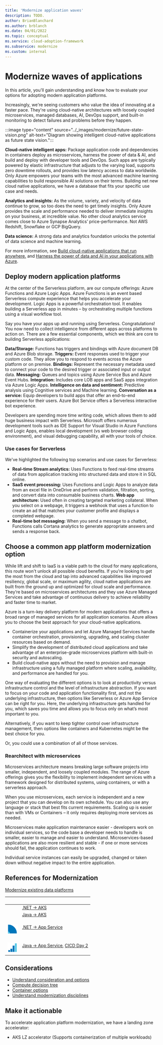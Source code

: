 ```yaml
---
title: 'Modernize application waves'
description: TODO.
author: BrianBlanchard
ms.author: brblanch
ms.date: 04/01/2022
ms.topic: conceptual
ms.service: cloud-adoption-framework
ms.subservice: modernize
ms.custom: internal
---
```

<!--
Dependencies: This article has a few potential dependencies for cross linking but none of them quite tell the story [Compute decision tree](/azure/architecture/guide/technology-choices/compute-decision-tree?bc=/azure/cloud-adoption-framework/_bread/toc.json&toc=/azure/cloud-adoption-framework/scenarios/aks/toc.json) (We are concerned with a subset of this decision tree that relates to app plat)
[Container options](/azure/cloud-adoption-framework/scenarios/aks/plan) (Influences core app plat decisions)
Primary Deliverable: CAF/modernize/application-platform-modernization.md
Potential additional deliverables:
- CAF/Modernize/deploy-application-platforms.md
- CAF/Modernize/Migrate-to-modern-app-plat.md 
Unknown deliverables:
This should fit into one net new article. However, there might be minor modifications to the existing data-dms guidance, if you decide to move that into modernize.
Minimum: 1 article		Maximum: 1 new article – 1 modified article – TOC changes
-->

# Modernize waves of applications

In this article, you'll gain understanding and know how to evaluate your options for adopting modern application platforms.

<!--The process on the prior slides, links back to DevOps Practices, Data Modernization, & WAF. Now we need to help them with the middle two steps:​-->

Increasingly, we're seeing customers who value the idea of innovating at a faster pace. They're using cloud-native architectures with loosely coupled microservices, managed databases, AI, DevOps support, and built-in monitoring to detect failures and problems before they happen.

:::image type="content" source="../_images/modernize/future-state-vision.png" alt-text="Diagram showing intelligent cloud-native applications as future state vision.":::

**Cloud-native intelligent apps:** Package application code and dependencies in containers deploy as microservices, harness the power of data & AI, and build and deploy with developer tools and DevOps.
Such apps are typically powered by elastic infrastructure that adjusts to the varying load, supports zero downtime rollouts, and provides low latency access to data worldwide. Only Azure empowers your teams with the most advanced machine learning capabilities to build responsible AI solutions on their terms. Building net new cloud native applications, we have a database that fits your specific use case and needs.

**Analytics and insights:**  As the volume, variety, and velocity of data continue to grow, so too does the need to get timely insights. Only Azure provides the scale and performance needed to deliver immediate insights on your business, at incredible value. No other cloud analytics service comes close to Azure Synapse Analytics’ price-performance. Not AWS Redshift, Snowflake or GCP BigQuery.

**Data science:** A strong data and analytics foundation unlocks the potential of data science and machine learning.

For more information, see [Build cloud-native applications that run anywhere.](https://azure.microsoft.com/blog/build-cloudnative-applications-that-run-anywhere/) and [Harness the power of data and AI in your applications with Azure](https://azure.microsoft.com/blog/harness-the-power-of-data-and-ai-in-your-applications-with-azure/).

## Deploy modern application platforms

At the center of the Serverless platform, are our compute offerings: Azure Functions and Azure Logic Apps. Azure Functions is an event based Serverless compute experience that helps you accelerate your development. Logic Apps is a powerful orchestration tool. It enables building a Serverless app in minutes – by orchestrating multiple functions using a visual workflow tool. 

Say you have your apps up and running using Serverless. Congratulations! You now need to collect intelligence from different apps across platforms to action on. There are a few essential components, which we think are core to building Serverless applications: 

**Data/Storage:** Functions has triggers and bindings with Azure document DB and Azure Blob storage.
**Triggers:** Event responses used to trigger your custom code. They allow you to respond to events across the Azure platform or on premise.
**Bindings:** Represent the necessary metadata used to connect your code to the desired trigger or associated input or output data.
**Messaging:** Queues and topics using Azure Service Bus and Azure Event Hubs.
**Integration:** Includes core LOB apps and SaaS apps integration via Azure Logic Apps.
**Intelligence on data and sentiment:** Predictive analysis using Cognitive services and Machine learning.
**Conversation as a service:** Equip developers to build apps that offer an end-to-end experience for their users. Azure Bot Service offers a Serverless interactive bot experience.

Developers are spending more time writing code, which allows them to add huge business impact with Serverless. Microsoft offers numerous development tools such as IDE Support for Visual Studio in Azure Functions and Logic Apps, enables local development (vs web browser coding environment), and visual debugging capability, all with your tools of choice.

### Use cases for Serverless

We've highlighted the following top scenarios and use cases for Serverless:

- **Real-time Stream analytics:** Uses Functions to feed real-time streams of data from application tracking into structured data and store it in SQL online.
- **SaaS event processing:** Uses Functions and Logic Apps to analyze data from an excel file in OneDrive and perform validation, filtration, sorting, and convert data into consumable business charts.
**Web app architecture:** Used often in creating targeted marketing collateral. When you select on a webpage, it triggers a webhook that uses a function to create an ad that matches your customer profile and displays a completed webpage.
- **Real-time bot messaging:** When you send a message to a chatbot, Functions calls Cortana analytics to generate appropriate answers and sends a response back.

## Choose a common app platform modernization option

While lift and shift to IaaS is a viable path to the cloud for many applications, this route won't unlock all possible cloud benefits. If you're looking to get the most from the cloud and tap into advanced capabilities like improved resiliency, global scale, or maximum agility, cloud native applications are built from the ground up and optimized for cloud scale and performance. They’re based on microservices architectures and they use Azure Managed Services and take advantage of continuous delivery to achieve reliability and faster time to market.

Azure is a turn-key delivery platform for modern applications that offers a broad range of managed services for all application scenarios. Azure allows you to choose the best approach for your cloud-native applications.

- Containerize your applications and let Azure Managed Services handle container orchestration, provisioning, upgrading, and scaling cluster resources based on demand.
- Simplify the development of distributed cloud applications and take advantage of an enterprise-grade microservices platform with built-in security and autoscaling.
- Build cloud-native apps without the need to provision and manage infrastructure using a fully managed platform where scaling, availability, and performance are handled for you.

One way of evaluating the different options is to look at productivity versus infrastructure control and the level of infrastructure abstraction. If you want to focus on your code and application functionality first, and not the underlying infrastructure, then options like Serverless or Azure App Service can be right for you. Here, the underlying infrastructure gets handled for you, which saves you time and allows you to focus only on what’s most important to you.

Alternatively, if you want to keep tighter control over infrastructure management, then options like containers and Kubernetes might be the best choice for you.

Or, you could use a combination of all of those services.

### Rearchitect with microservices

Microservices architecture means breaking large software projects into smaller, independent, and loosely coupled modules. The range of Azure offerings gives you the flexibility to implement independent services with a framework designed for distributed systems, using containers, or with a serverless approach.

When you use microservices, each service is independent and a new project that you can develop on its own schedule. You can also use any language or stack that best fits current requirements.
Scaling up is easier than with VMs or Containers – it only requires deploying more services as needed.

Microservices make application maintenance easier - developers work on individual services, so the code base a developer needs to handle is smaller, easier to manage and easier to understand.
Microservices-based applications are also more resilient and stable - if one or more services should fail, the application continues to work.

Individual service instances can easily be upgraded, changed or taken down without negative impact to the entire application.

## References for Modernization

[Modernize existing data platforms](/azure/cloud-adoption-framework/innovate/best-practices/data-dms)

| <span title="Icon">&nbsp;</span> | <span title="Description">&nbsp;</span> |
|--|--|
|  | [.NET -> AKS](/azure/migrate/tutorial-app-containerization-aspnet-kubernetes)|
| | [Java -> AKS](/azure/migrate/tutorial-app-containerization-java-kubernetes)|
| <br> ![Identity Baseline](../_images/govern/identity-baseline.png) | [.NET -> App Service](/azure/migrate/tutorial-app-containerization-aspnet-app-service) |
| <br> ![Resource Consistency](../_images/govern/resource-consistency.png) | [Java -> App Service](/azure/migrate/tutorial-app-containerization-java-app-service), [CICD Day 2](/azure/migrate/tutorial-app-containerization-azure-pipeline) |

## Considerations

- [Understand consideration and options](scenarios/aks/plan#considerations-for-initial-containers)
- [Compute decision tree](/azure/architecture/guide/technology-choices/compute-decision-tree?bc=/azure/cloud-adoption-framework/_bread/toc.json&toc=/azure/cloud-adoption-framework/scenarios/aks/toc.json)
- [Container options](/azure/cloud-adoption-framework/scenarios/aks/plan)<!--(influences core app plat decisions)-->
- [Understand modernization disciplines](modernization-disciplines.md)

## Make it actionable

To accelerate application platform modernization, we have a landing zone accelerator:

- AKS LZ accelerator (Supports containerization of multiple workloads)
